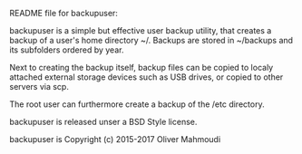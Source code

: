 README file for backupuser:

backupuser is a simple but effective user backup utility, that creates a backup of a user's home directory ~/.
Backups are stored in ~/backups and its subfolders ordered by year.

Next to creating the backup itself, backup files can be copied to localy attached external storage devices such
as USB drives, or copied to other servers via scp.

The root user can furthermore create a backup of the /etc directory.

backupuser is released unser a BSD Style license.

backupuser is Copyright (c) 2015-2017 Oliver Mahmoudi

